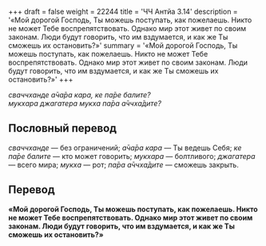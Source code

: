 +++
draft = false
weight = 22244
title = 'ЧЧ Антйа 3.14'
description = '«Мой дорогой Господь, Ты можешь поступать, как пожелаешь. Никто не может Тебе воспрепятствовать. Однако мир этот живет по своим законам. Люди будут говорить, что им вздумается, и как же Ты сможешь их остановить?»'
summary = '«Мой дорогой Господь, Ты можешь поступать, как пожелаешь. Никто не может Тебе воспрепятствовать. Однако мир этот живет по своим законам. Люди будут говорить, что им вздумается, и как же Ты сможешь их остановить?»'
+++

_сваччханде а̄ча̄ра кара, ке па̄ре балите?  
мукхара джагатера мукха па̄ра а̄ччха̄дите?_

## Пословный перевод

_сваччханде_ — без ограничений; _а̄ча̄ра_ _кара_ — Ты ведешь Себя; _ке_ _па̄ре_ _балите_ — кто может говорить; _мукхара_ — болтливого; _джагатера_ — всего мира; _мукха_ — рот; _па̄ра_ _а̄ччха̄дите_ — сможешь закрыть.

## Перевод

**«Мой дорогой Господь, Ты можешь поступать, как пожелаешь. Никто не может Тебе воспрепятствовать. Однако мир этот живет по своим законам. Люди будут говорить, что им вздумается, и как же Ты сможешь их остановить?»**
